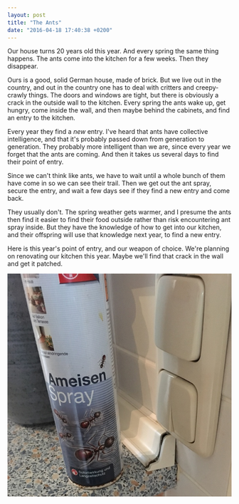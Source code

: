 ```yaml
---
layout: post
title: "The Ants"
date: "2016-04-18 17:40:38 +0200"
---
```

Our house turns 20 years old this year. And every spring the same thing happens. The ants come into the kitchen for a few weeks. Then they disappear.  

Ours is a good, solid German house, made of brick. But we live out in the country, and out in the country one has to deal with critters and creepy-crawly things. The doors and windows are tight, but there is obviously a crack in the outside wall to the kitchen. Every spring the ants wake up, get hungry, come inside the wall, and then maybe behind the cabinets, and find an entry to the kitchen.

Every year they find a _new_ entry. I've heard that ants have collective intelligence, and that it's probably passed down from generation to generation. They probably more intelligent than we are, since every year we forget that the ants are coming. And then it takes us several days to find their point of entry. 

Since we can't think like ants, we have to wait until a whole bunch of them have come in so we can see their trail. Then we get out the ant spray, secure the entry, and wait a few days see if they find a new entry and come back.

They usually don't. The spring weather gets warmer, and I presume the ants then find it easier to find their food outside rather than risk encountering ant spray inside. But they have the knowledge of how to get into our kitchen, and their offspring will use that knowledge next year, to find a new entry.

Here is this year's point of entry, and our weapon of choice. We're planning on renovating our kitchen this year. Maybe we'll find that crack in the wall and get it patched.

![The Ants](/assets/ants-180416.jpg)
